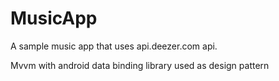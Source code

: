 # MusicApp
A sample music app that uses api.deezer.com api.

Mvvm with android data binding library used as design pattern
